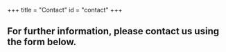 +++
title = "Contact"
id = "contact"
+++

## For further information, please contact us using the form below.
